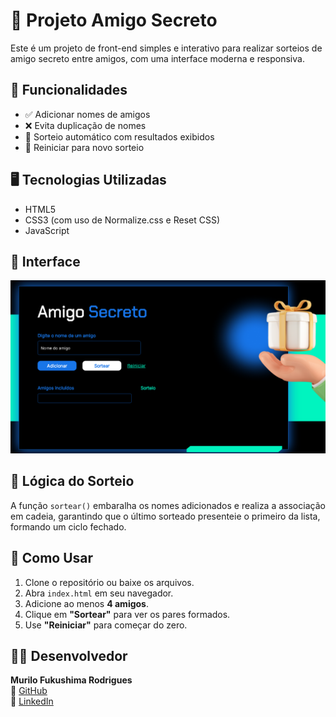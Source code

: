 # 🎁 Projeto Amigo Secreto

Este é um projeto de front-end simples e interativo para realizar sorteios de amigo secreto entre amigos, com uma interface moderna e responsiva.

## 📌 Funcionalidades

- ✅ Adicionar nomes de amigos
- ❌ Evita duplicação de nomes
- 🔁 Sorteio automático com resultados exibidos
- 🔄 Reiniciar para novo sorteio

## 🖥️ Tecnologias Utilizadas

- HTML5
- CSS3 (com uso de Normalize.css e Reset CSS)
- JavaScript 

## 📸 Interface

![screenshot](./assets/Screenshot_147.png) 

## 🧠 Lógica do Sorteio

A função `sortear()` embaralha os nomes adicionados e realiza a associação em cadeia, garantindo que o último sorteado presenteie o primeiro da lista, formando um ciclo fechado.

## 🧪 Como Usar

1. Clone o repositório ou baixe os arquivos.
2. Abra `index.html` em seu navegador.
3. Adicione ao menos **4 amigos**.
4. Clique em **"Sortear"** para ver os pares formados.
5. Use **"Reiniciar"** para começar do zero.

## 👨‍💻 Desenvolvedor

**Murilo Fukushima Rodrigues**  
🔗 [GitHub](https://github.com/Murilofuku)  
🔗 [LinkedIn](https://www.linkedin.com/in/murilo-fukushima-rodrigues-729108302/)
